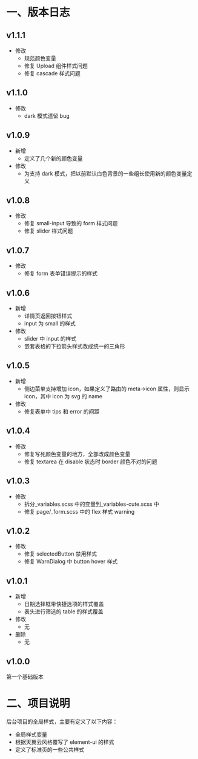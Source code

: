 <!--
 * @Author: 胡佳婷
 * @Date: 2022-10-08 10:16:32
 * @LastEditors: 胡佳婷
 * @LastEditTime: 2022-11-19 10:52:47
 * @Description:
-->

# 一、版本日志

## v1.1.1

- 修改
  - 规范颜色变量
  - 修复 Upload 组件样式问题
  - 修复 cascade 样式问题

## v1.1.0

- 修改
  - dark 模式遗留 bug

## v1.0.9

- 新增
  - 定义了几个新的颜色变量
- 修改
  - 为支持 dark 模式，把以前默认白色背景的一些组长使用新的颜色变量定义

## v1.0.8

- 修改
  - 修复 small-input 导致的 form 样式问题
  - 修复 slider 样式问题

## v1.0.7

- 修改
  - 修复 form 表单错误提示的样式

## v1.0.6

- 新增
  - 详情页返回按钮样式
  - input 为 small 的样式
- 修改
  - slider 中 input 的样式
  - 嵌套表格的下拉箭头样式改成统一的三角形

## v1.0.5

- 新增
  - 侧边菜单支持增加 icon，如果定义了路由的 meta->icon 属性，则显示 icon，其中 icon 为 svg 的 name
- 修改
  - 修复表单中 tips 和 error 的间距

## v1.0.4

- 修改
  - 修复写死颜色变量的地方，全部改成颜色变量
  - 修复 textarea 在 disable 状态时 border 颜色不对的问题

## v1.0.3

- 修改
  - 拆分\_variables.scss 中的变量到\_variables-cute.scss 中
  - 修复 page/\_form.scss 中的 flex 样式 warning

## v1.0.2

- 修改
  - 修复 selectedButton 禁用样式
  - 修复 WarnDialog 中 button hover 样式

## v1.0.1

- 新增
  - 日期选择框带快捷选项的样式覆盖
  - 表头进行筛选的 table 的样式覆盖
- 修改
  - 无
- 删除
  - 无

## v1.0.0

第一个基础版本

# 二、项目说明

后台项目的全局样式，主要有定义了以下内容：

- 全局样式变量
- 根据天翼云风格覆写了 element-ui 的样式
- 定义了标准页的一些公共样式
